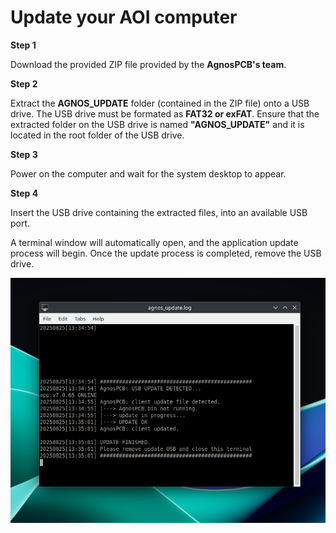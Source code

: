# **Update your AOI computer**


**Step 1**

Download the provided ZIP file provided by the **AgnosPCB's team**.

**Step 2**

Extract the **AGNOS_UPDATE** folder (contained in the ZIP file) onto a USB drive. The USB drive must be formated as **FAT32 or exFAT**. Ensure that the extracted folder on the USB drive is named **"AGNOS_UPDATE"** and it is located in the root folder of the USB drive.

**Step 3**

Power on the computer and wait for the system desktop to appear.

**Step 4**

Insert the USB drive containing the extracted files, into an available USB port.

A terminal window will automatically open, and the application update process will begin. Once the update process is completed, remove the USB drive.

![Terminal log after update](../assets/maintance/terminal_update.png)